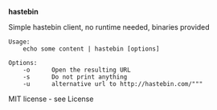 **hastebin**

Simple hastebin client, no runtime needed, binaries provided 

    Usage:
        echo some content | hastebin [options]

    Options:
        -o      Open the resulting URL
        -s      Do not print anything
        -u      alternative url to http://hastebin.com/"""

MIT license - see License
